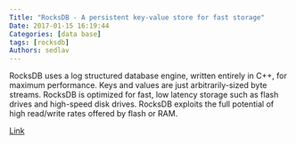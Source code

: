 ```yaml
---
Title: "RocksDB - A persistent key-value store for fast storage"
Date: 2017-01-15 16:19:44
Categories: [data base]
tags: [rocksdb]
Authors: sedlav
---
```


RocksDB uses a log structured database engine, written entirely in C++, for maximum performance. Keys and values are just arbitrarily-sized byte streams. RocksDB is optimized for fast, low latency storage such as flash drives and high-speed disk drives. RocksDB exploits the full potential of high read/write rates offered by flash or RAM.

[Link](http://rocksdb.org/)
